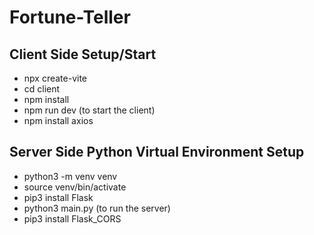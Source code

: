 # Fortune-Teller

## Client Side Setup/Start

- npx create-vite
- cd client
- npm install
- npm run dev (to start the client)
- npm install axios

## Server Side Python Virtual Environment Setup

- python3 -m venv venv
- source venv/bin/activate
- pip3 install Flask
- python3 main.py (to run the server)
- pip3 install Flask_CORS
